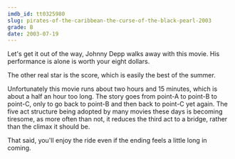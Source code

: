 ```yaml
---
imdb_id: tt0325980
slug: pirates-of-the-caribbean-the-curse-of-the-black-pearl-2003
grade: B
date: 2003-07-19
---
```


Let's get it out of the way, Johnny Depp walks away with this movie. His performance is alone is worth your eight dollars.

The other real star is the score, which is easily the best of the summer.

Unfortunately this movie runs about two hours and 15 minutes, which is about a half an hour too long. The story goes from point-A to point-B to point-C, only to go back to point-B and then back to point-C yet again. The five act structure being adopted by many movies these days is becoming tiresome, as more often than not, it reduces the third act to a bridge, rather than the climax it should be.

That said, you'll enjoy the ride even if the ending feels a little long in coming.
